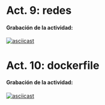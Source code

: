 # Act. 9: redes

#### Grabación de la actividad:
[![asciicast](https://asciinema.org/a/xgcG0XXUdS0ws12xiLcM7QXFr.svg)](https://asciinema.org/a/xgcG0XXUdS0ws12xiLcM7QXFr)

# Act. 10: dockerfile

#### Grabación de la actividad:
[![asciicast](https://asciinema.org/a/VnrvaAMYs4bLTicEDE6EYxfMK.svg)](https://asciinema.org/a/VnrvaAMYs4bLTicEDE6EYxfMK)